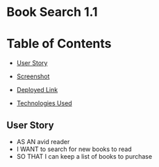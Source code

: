 # Book Search 1.1

# Table of Contents

* [User Story](#user-story)

* [Screenshot](#screenshot)

* [Deployed Link](#deployed-link)

* [Technologies Used](#technologies-used)

## User Story

- AS AN avid reader
- I WANT to search for new books to read
- SO THAT I can keep a list of books to purchase

